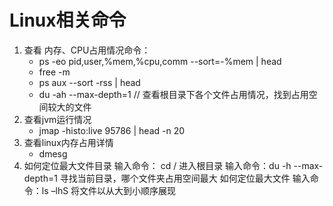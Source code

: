 # Linux相关命令

1. 查看 内存、CPU占用情况命令：
   * ps -eo pid,user,%mem,%cpu,comm --sort=-%mem | head
   * free -m
   * ps aux --sort -rss | head
   * du -ah --max-depth=1   // 查看根目录下各个文件占用情况，找到占用空间较大的文件
2. 查看jvm运行情况
   * jmap -histo:live 95786 | head -n 20
3. 查看linux内存占用详情
   * dmesg
4. 如何定位最大文件目录
   输入命令： cd / 进入根目录
   输入命令：du -h --max-depth=1 寻找当前目录，哪个文件夹占用空间最大
   如何定位最大文件
   输入命令：ls –lhS 将文件以从大到小顺序展现

